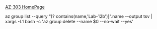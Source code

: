 [AZ-303 HomePage](https://github.com/cemvarol/AZ-303-Labs)

az group list --query "[? contains(name,'Lab-12b')]".name --output tsv | xargs -L1 bash -c 'az group delete --name $0 --no-wait --yes'
